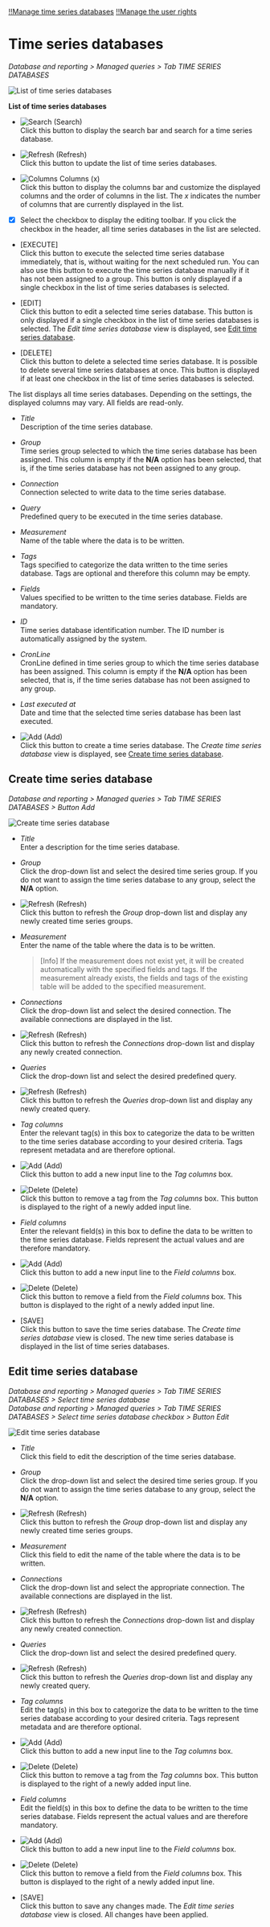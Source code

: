 [!!Manage time series databases](../Integration/03_ManageTimeSeriesDatabases.md)
[!!Manage the user rights](../Integration/05_ManageUserRights.md)

#  Time series databases

*Database and reporting > Managed queries > Tab TIME SERIES DATABASES*

![List of time series databases](../../Assets/Screenshots/DatabaseAndReporting/ManagedQueries/TimeSeriesDatabases/ListTimeSeriesDatabases.png "[List of time series databases]")

**List of time series databases**

- ![Search](../../Assets/Icons/Search.png "[Search]") (Search)   
    Click this button to display the search bar and search for a time series database. 

- ![Refresh](../../Assets/Icons/Refresh01.png "[Refresh]") (Refresh)   
    Click this button to update the list of time series databases. 

- ![Columns](../../Assets/Icons/Columns.png "[Columns]") Columns (x)   
    Click this button to display the columns bar and customize the displayed columns and the order of columns in the list. The *x* indicates the number of columns that are currently displayed in the list.

- [x]     
    Select the checkbox to display the editing toolbar. If you click the checkbox in the header, all time series databases in the list are selected.

- [EXECUTE]  
    Click this button to execute the selected time series database immediately, that is, without waiting for the next scheduled run. You can also use this button to execute the time series database manually if it has not been assigned to a group. This button is only displayed if a single checkbox in the list of time series databases is selected.

- [EDIT]  
    Click this button to edit a selected time series database. This button is only displayed if a single checkbox in the list of time series databases is selected. The *Edit time series database* view is displayed, see [Edit time series database](#edit-time-series-database).

- [DELETE]  
    Click this button to delete a selected time series database. It is possible to delete several time series databases at once. This button is displayed if at least one checkbox in the list of time series databases is selected.

[comment]: <> (Julian: Funktioniert es so wie bei Queries?)

The list displays all time series databases. Depending on the settings, the displayed columns may vary. All fields are read-only. 

- *Title*  
    Description of the time series database.

- *Group*  
    Time series group selected to which the time series database has been assigned. This column is empty if the **N/A** option has been selected, that is, if the time series database has not been assigned to any group. 

- *Connection*  
    Connection selected to write data to the time series database. 

- *Query*  
    Predefined query to be executed in the time series database.

- *Measurement*  
    Name of the table where the data is to be written.

- *Tags*  
    Tags specified to categorize the data written to the time series database. Tags are optional and therefore this column may be empty.

- *Fields*  
    Values specified to be written to the time series database. Fields are mandatory. 

- *ID*  
    Time series database identification number. The ID number is automatically assigned by the system.

- *CronLine*  
    CronLine defined in time series group to which the time series database has been assigned. This column is empty if the **N/A** option has been selected, that is, if the time series database has not been assigned to any group. 

- *Last executed at*  
    Date and time that the selected time series database has been last executed.

[comment]: <> (Julian: Ich habe auf EXECUTE geklickt, die Spalte zeigt aber nichts. Ich weiß nicht, ob daran liegt, dass meine Dummy-Verbindung nicht richtig funktioniert oder ob es generell ein Bug ist)

- ![Add](../../Assets/Icons/Plus01.png "[Add]") (Add)   
    Click this button to create a time series database. The *Create time series database* view is displayed, see [Create time series database](#create-time-series-database).  



## Create time series database

*Database and reporting > Managed queries > Tab TIME SERIES DATABASES > Button Add*

![Create time series database](../../Assets/Screenshots/DatabaseAndReporting/ManagedQueries/TimeSeriesDatabases/CreateTimeSeriesDatabase.png "[Create time series database]")

- *Title*  
    Enter a description for the time series database.

- *Group*  
    Click the drop-down list and select the desired time series group. If you do not want to assign the time series database to any group, select the **N/A** option. 

- ![Refresh](../../Assets/Icons/Refresh01.png "[Refresh]") (Refresh)  
    Click this button to refresh the *Group* drop-down list and display any newly created time series groups.

- *Measurement*  
    Enter the name of the table where the data is to be written. 
    
    > [Info] If the measurement does not exist yet, it will be created automatically with the specified fields and tags. If the measurement already exists, the fields and tags of the existing table will be added to the specified measurement.

- *Connections*  
    Click the drop-down list and select the desired connection. The available connections are displayed in the list.  

- ![Refresh](../../Assets/Icons/Refresh01.png "[Refresh]") (Refresh)  
    Click this button to refresh the *Connections* drop-down list and display any newly created connection.

- *Queries*  
    Click the drop-down list and select the desired predefined query.

- ![Refresh](../../Assets/Icons/Refresh01.png "[Refresh]") (Refresh)  
    Click this button to refresh the *Queries* drop-down list and display any newly created query.

- *Tag columns*  
    Enter the relevant tag(s) in this box to categorize the data to be written to the time series database according to your desired criteria. Tags represent metadata and are therefore optional.

- ![Add](../../Assets/Icons/Plus03.png "[Add]") (Add)  
    Click this button to add a new input line to the *Tag columns* box.

- ![Delete](../../Assets/Icons/Trash01.png "[Delete]") (Delete)  
    Click this button to remove a tag from the *Tag columns* box. This button is displayed to the right of a newly added input line.
    
- *Field columns*  
    Enter the relevant field(s) in this box to define the data to be written to the time series database. Fields represent the actual values and are therefore mandatory.

- ![Add](../../Assets/Icons/Plus03.png "[Add]") (Add)  
    Click this button to add a new input line to the *Field columns* box.

- ![Delete](../../Assets/Icons/Trash01.png "[Delete]") (Delete)  
    Click this button to remove a field from the *Field columns* box. This button is displayed to the right of a newly added input line.
    
- [SAVE]  
    Click this button to save the time series database. The *Create time series database* view is closed. The new time series database is displayed in the list of time series databases.



## Edit time series database

*Database and reporting > Managed queries > Tab TIME SERIES DATABASES > Select time series database*  
*Database and reporting > Managed queries > Tab TIME SERIES DATABASES > Select time series database checkbox > Button Edit*  

![Edit time series database](../../Assets/Screenshots/DatabaseAndReporting/ManagedQueries/TimeSeriesDatabases/EditTimeSeriesDatabase.png "[Edit time series database]")

- *Title*  
    Click this field to edit the description of the time series database.

- *Group*  
    Click the drop-down list and select the desired time series group. If you do not want to assign the time series database to any group, select the **N/A** option. 

- ![Refresh](../../Assets/Icons/Refresh01.png "[Refresh]") (Refresh)  
    Click this button to refresh the *Group* drop-down list and display any newly created time series groups.

- *Measurement*  
    Click this field to edit the name of the table where the data is to be written. 

- *Connections*  
    Click the drop-down list and select the appropriate connection. The available connections are displayed in the list.  

- ![Refresh](../../Assets/Icons/Refresh01.png "[Refresh]") (Refresh)  
    Click this button to refresh the *Connections* drop-down list and display any newly created connection.
    
- *Queries*  
    Click the drop-down list and select the desired predefined query.

- ![Refresh](../../Assets/Icons/Refresh01.png "[Refresh]") (Refresh)  
    Click this button to refresh the *Queries* drop-down list and display any newly created query.
  
- *Tag columns*  
    Edit the tag(s) in this box to categorize the data to be written to the time series database according to your desired criteria. Tags represent metadata and are therefore optional.

- ![Add](../../Assets/Icons/Plus03.png "[Add]") (Add)  
    Click this button to add a new input line to the *Tag columns* box.

- ![Delete](../../Assets/Icons/Trash01.png "[Delete]") (Delete)  
    Click this button to remove a tag from the *Tag columns* box. This button is displayed to the right of a newly added input line.
    
- *Field columns*  
    Edit the field(s) in this box to define the data to be written to the time series database. Fields represent the actual values and are therefore mandatory.

- ![Add](../../Assets/Icons/Plus03.png "[Add]") (Add)  
    Click this button to add a new input line to the *Field columns* box.

- ![Delete](../../Assets/Icons/Trash01.png "[Delete]") (Delete)  
    Click this button to remove a field from the *Field columns* box. This button is displayed to the right of a newly added input line.

- [SAVE]  
    Click this button to save any changes made. The *Edit time series database* view is closed. All changes have been applied.